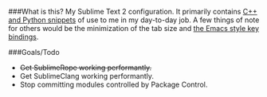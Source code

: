 ###What is this?
My Sublime Text 2 configuration. It primarily contains [C++ and Python snippets](https://github.com/ryanwersal/sublime-config/tree/master/Packages/User/Snippets) of use to me in my day-to-day job. A few things of note for others would be the minimization of the tab size and [the Emacs style key bindings](https://github.com/ryanwersal/sublime-config/blob/master/Packages/User/Default%20%28Windows%29.sublime-keymap).

###Goals/Todo
* ~~Get SublimeRope working performantly.~~
* Get SublimeClang working performantly.
* Stop committing modules controlled by Package Control.
